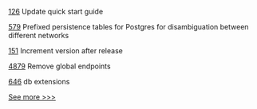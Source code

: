 
[126](https://github.com/hyperledger-labs/fabric-builder-k8s/pull/126) Update quick start guide

[579](https://github.com/hyperledger-labs/fabric-smart-client/pull/579) Prefixed persistence tables for Postgres for disambiguation between different networks

[151](https://github.com/hyperledger-labs/hlf-connector/pull/151) Increment version after release

[4879](https://github.com/hyperledger/fabric/pull/4879) Remove global endpoints

[646](https://github.com/hyperledger-labs/fabric-token-sdk/pull/646) db extensions


[See more >>>](https://start-here.hyperledger.org/pull-requests)
